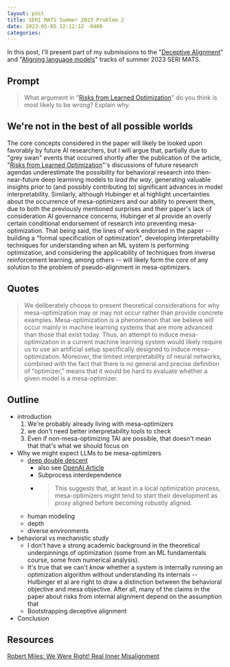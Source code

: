 ```yaml
---
layout: post
title: SERI MATS Summer 2023 Problem 2
date: 2023-05-05 12:12:12 -0400
categories:
---
```


In this post, I'll present part of my submissions to the "[Deceptive Alignment](https://www.serimats.org/deceptive)" and "[Aligning language models](https://www.serimats.org/aligning-language-models)" tracks of summer 2023 SERI MATS.

## Prompt

> What argument in "[Risks from Learned Optimization](https://www.alignmentforum.org/s/r9tYkB2a8Fp4DN8yB)" do you think is most likely to be wrong? Explain why.

## We're not in the best of all possible worlds

The core concepts considered in the paper will likely be looked upon favorably by future AI researchers, but I will argue that, partially due to "grey swan" events that occurred shortly after the publication of the article, "[Risks from Learned Optimization](https://www.alignmentforum.org/s/r9tYkB2a8Fp4DN8yB)"'s discussions of future research agendas underestimate the possibility for behavioral research into then-near-future deep learninng models to _lead the way_, generating valuable insights prior to (and possibly contributing to) significant advances in model interpretability.
Similarly, although Hubinger et al highlight uncertainties about the occurrence of mesa-optimizers and our ability to prevent them, due to both the previously mentioned surprises and their paper's lack of consideration AI governance concerns, Hubinger et al provide an overly certain conditional endorsement of research into preventing mesa-optimization.
That being said, the lines of work endorsed in the paper -- building a "formal specification of optimization", developing interpretability techniques for understanding when an ML system is performing optimization, and considering the applicability of techniques from inverse reinforcement learning, among others -- will likely form the core of any solution to the problem of pseudo-alignment in mesa-optimizers.

## Quotes

> We deliberately choose to present theoretical considerations for why mesa-optimization may or may not occur rather than provide concrete examples. Mesa-optimization is a phenomenon that we believe will occur mainly in machine learning systems that are more advanced than those that exist today. Thus, an attempt to induce mesa-optimization in a current machine learning system would likely require us to use an artificial setup specifically designed to induce mesa-optimization. Moreover, the limited interpretability of neural networks, combined with the fact that there is no general and precise definition of “optimizer,” means that it would be hard to evaluate whether a given model is a mesa-optimizer.

## Outline

- introduction
  1. We're probably already living with mesa-optimizers
  2. we don't need better interpretability tools to check
  3. Even if non-mesa-optimizing TAI are possible, that doesn't mean that that's what we should focus on
- Why we might expect LLMs to be mesa-optimizers
  - [deep double descent](https://www.lesswrong.com/posts/FRv7ryoqtvSuqBxuT/understanding-deep-double-descent)
    - also see [OpenAI Article](https://openai.com/research/deep-double-descent)
    - Subprocess interdependence
    - > This suggests that, at least in a local optimization process, mesa-optimizers might tend to start their development as proxy aligned before becoming robustly aligned.
  - human modeling
  - depth
  - diverse environments
- behavioral vs mechanistic study
  - I don't have a strong academic background in the theoretical underpinnings of optimization (some from an ML fundamentals course, some from numerical analysis).
  - It's true that we can't _know_ whether a system is internally running an optimization algorithm without understanding its internals -- Hulbinger et al are right to draw a distinction between the behavioral objective and mesa objective. After all, many of the claims in the paper about risks from internal alignment depend on the assumption that
  - Bootstrapping deceptive alignment
- Conclusion

## Resources

[Robert Miles: We Were Right! Real Inner Misalignment](https://www.youtube.com/watch?v=zkbPdEHEyEI)
